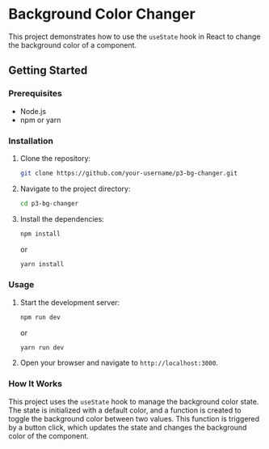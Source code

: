# Background Color Changer

This project demonstrates how to use the `useState` hook in React to change the background color of a component.

## Getting Started

### Prerequisites

- Node.js
- npm or yarn

### Installation

1. Clone the repository:
    ```bash
    git clone https://github.com/your-username/p3-bg-changer.git
    ```
2. Navigate to the project directory:
    ```bash
    cd p3-bg-changer
    ```
3. Install the dependencies:
    ```bash
    npm install
    ```
    or
    ```bash
    yarn install
    ```

### Usage

1. Start the development server:
    ```bash
    npm run dev
    ```
    or
    ```bash
    yarn run dev
    ```
2. Open your browser and navigate to `http://localhost:3000`.

### How It Works

This project uses the `useState` hook to manage the background color state. The state is initialized with a default color, and a function is created to toggle the background color between two values. This function is triggered by a button click, which updates the state and changes the background color of the component.

